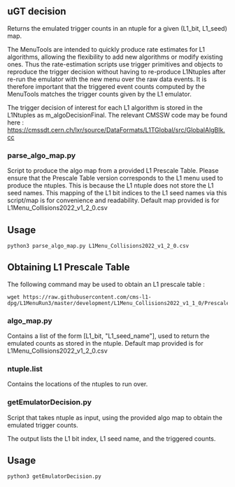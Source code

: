## uGT decision

Returns the emulated trigger counts in an ntuple for a given (L1_bit, L1_seed)  map.

The MenuTools are intended to quickly produce rate estimates for L1 algorithms, allowing the flexibility to add new algorithms or modify existing ones. Thus the rate-estimation scripts use trigger primitives and objects to reproduce the trigger decision without having to re-produce L1Ntuples after re-run the emulator with the new menu over the raw data events. It is therefore important that the triggered event counts computed by the MenuTools matches the trigger counts given by the L1 emulator. 

The trigger decision of interest for each L1 algorithm is stored in the L1Ntuples as m_algoDecisionFinal. The relevant CMSSW code may be found here : https://cmssdt.cern.ch/lxr/source/DataFormats/L1TGlobal/src/GlobalAlgBlk.cc

### parse_algo_map.py

Script to produce the algo map from a provided L1 Prescale Table. Please ensure that the Prescale Table version corresponds to the L1 menu used to produce the ntuples. This is because the L1 ntuple does not store the L1 seed names. This mapping of the L1 bit indices to the L1 seed names via this script/map is for convenience and readability. Default map provided is for L1Menu_Collisions2022_v1_2_0.csv

## Usage

```
python3 parse_algo_map.py L1Menu_Collisions2022_v1_2_0.csv
```

## Obtaining L1 Prescale Table

The following command may be used to obtain an L1 prescale table :

```
wget https://raw.githubusercontent.com/cms-l1-dpg/L1MenuRun3/master/development/L1Menu_Collisions2022_v1_1_0/PrescaleTable/L1Menu_Collisions2022_v1_1_0.csv
```

### algo_map.py

Contains a list of the form [L1_bit, "L1_seed_name"], used to return the emulated counts as stored in the ntuple. Default map provided is for L1Menu_Collisions2022_v1_2_0.csv

### ntuple.list

Contains the locations of the ntuples to run over.

### getEmulatorDecision.py

Script that takes ntuple as input, using the provided algo map to obtain the emulated trigger counts.

The output lists the L1 bit index, L1 seed name, and the triggered counts.

## Usage

```
python3 getEmulatorDecision.py 
```

